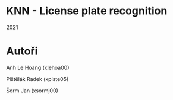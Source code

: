 # KNN - License plate recognition
2021

# Autoři
Anh Le Hoang (xlehoa00)

Pištělák Radek (xpiste05)

Šorm Jan (xsormj00)

